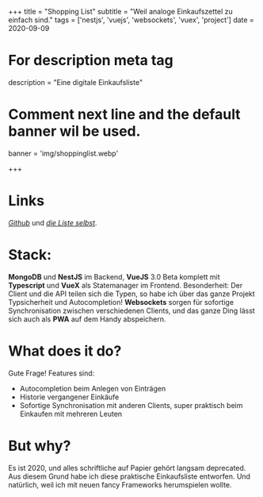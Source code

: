 +++
title = "Shopping List"
subtitle = "Weil analoge Einkaufszettel zu einfach sind."
tags = ['nestjs', 'vuejs', 'websockets', 'vuex', 'project']
date = 2020-09-09

# For description meta tag
description = "Eine digitale Einkaufsliste"

# Comment next line and the default banner wil be used.
banner = 'img/shoppinglist.webp'

+++

# Links
[*Github*](https://github.com/Centro1993/ShoppingList) und [*die Liste selbst*](https://shoppinglist.jonasleitner.de).

# Stack:

**MongoDB** und **NestJS** im Backend, **VueJS** 3.0 Beta komplett mit **Typescript** und **VueX** als Statemanager im Frontend.
Besonderheit: Der Client und die API teilen sich die Typen, so habe ich über das ganze Projekt Typsicherheit und Autocompletion!
**Websockets** sorgen für sofortige Synchronisation zwischen verschiedenen Clients, und das ganze Ding lässt sich auch als **PWA** auf dem Handy abspeichern.

# What does it do?

Gute Frage! Features sind:
- Autocompletion beim Anlegen von Einträgen
- Historie vergangener Einkäufe
- Sofortige Synchronisation mit anderen Clients, super praktisch beim Einkaufen mit mehreren Leuten

# But why?

Es ist 2020, und alles schriftliche auf Papier gehört langsam deprecated. Aus diesem Grund habe ich diese praktische Einkaufsliste entworfen. Und natürlich, weil
ich mit neuen fancy Frameworks herumspielen wollte.


